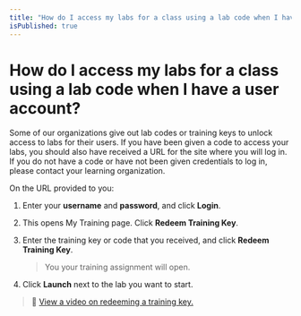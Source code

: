 ```yaml
---
title: "How do I access my labs for a class using a lab code when I have a user account?"
isPublished: true
---
```


# How do I access my labs for a class using a lab code when I have a user account?

Some of our organizations give out lab codes or training keys to unlock access to labs for their users. If you have been given a code to access your labs, you should also have received a URL for the site where you will log in. If you do not have a code or have not been given credentials to log in, please contact your learning organization.

On the URL provided to you:
1. Enter your **username** and **password**, and click **Login**.
1. This opens My Training page. Click **Redeem Training Key**.
1. Enter the training key or code that you received, and click **Redeem Training Key**.

    > You your training assignment will open.

1. Click **Launch** next to the lab you want to start.

>:small_orange_diamond: [View a video on redeeming a training key.](https://youtu.be/mE5rCfADc_I) 
